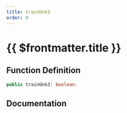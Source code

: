 ```yaml
---
title: trainUnk3
order: 0
---
```


# {{ $frontmatter.title }}

## Function Definition

```ts
public trainUnk3: boolean;
```

## Documentation

<!--@include: ./parts/trainUnk3.md-->
